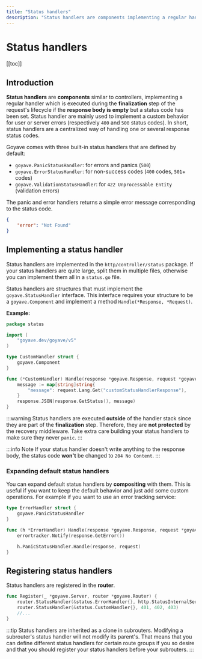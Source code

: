 ```yaml
---
title: "Status handlers"
description: "Status handlers are components implementing a regular handler which is executed during the finalization step of the request's lifecycle if the response body is empty but a status code has been set."
---
```


# Status handlers

[[toc]]

## Introduction

**Status handlers** are **components** similar to controllers, implementing a regular handler which is executed during the **finalization** step of the request's lifecycle if the **response body is empty** but a status code has been set. Status handler are mainly used to implement a custom behavior for user or server errors (respectively `400` and `500` status codes). In short, status handlers are a centralized way of handling one or several response status codes.

Goyave comes with three built-in status handlers that are defined by default:
- `goyave.PanicStatusHandler`: for errors and panics (`500`)
- `goyave.ErrorStatusHandler`: for non-success codes (`400` codes, `501`+ codes)
- `goyave.ValidationStatusHandler`: for `422 Unprocessable Entity` (validation errors)

The panic and error handlers returns a simple error message corresponding to the status code.
```json
{
	"error": "Not Found"
}
```

## Implementing a status handler

Status handlers are implemented in the `http/controller/status` package. If your status handlers are quite large, split them in multiple files, otherwise you can implement them all in a `status.go` file.

Status handlers are structures that must implement the `goyave.StatusHandler` interface. This interface requires your structure to be a `goyave.Component` and implement a method `Handle(*Response, *Request)`.

**Example:**
```go
package status

import (
	"goyave.dev/goyave/v5"
)

type CustomHandler struct {
	goyave.Component
}

func (*CustomHandler) Handle(response *goyave.Response, request *goyave.Request) {
	message := map[string]string{
		"message": request.Lang.Get("customStatusHandlerResponse"),
	}
	response.JSON(response.GetStatus(), message)
}
```

:::warning
Status handlers are executed **outside** of the handler stack since they are part of the **finalization** step. Therefore, they are **not protected** by the recovery middleware. Take extra care building your status handlers to make sure they never `panic`.
:::

:::info Note
If your status handler doesn't write anything to the response body, the status code **won't** be changed to `204 No Content`.
:::

### Expanding default status handlers

You can expand default status handlers by **compositing** with them. This is useful if you want to keep the default behavior and just add some custom operations. For example if you want to use an error tracking service:

```go
type ErrorHandler struct {
	goyave.PanicStatusHandler
}

func (h *ErrorHandler) Handle(response *goyave.Response, request *goyave.Request) {
	errortracker.Notify(response.GetError())

	h.PanicStatusHandler.Handle(response, request)
}
```

## Registering status handlers

Status handlers are registered in the **router**.

```go
func Register(_ *goyave.Server, router *goyave.Router) {
	router.StatusHandler(&status.ErrorHandler{}, http.StatusInternalServerError)
	router.StatusHandler(&status.CustomHandler{}, 401, 402, 403)
	//...
}
```

:::tip
Status handlers are inherited as a clone in subrouters. Modifying a subrouter's status handler will not modify its parent's. That means that you can define different status handlers for certain route groups if you so desire and that you should register your status handlers before your subrouters.
:::
